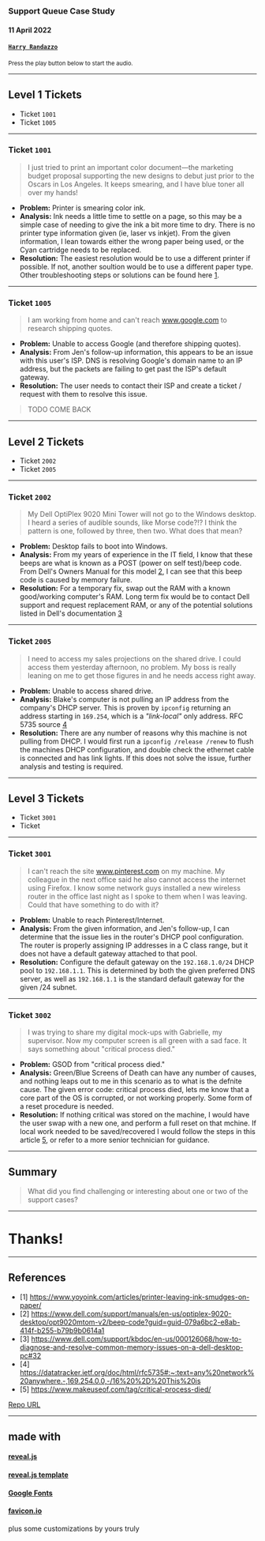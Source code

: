 ### Support Queue Case Study

#### 11 April 2022

#### [`Harry Randazzo`](https://razzle.cloud)

<small>Press the play button below to start the audio.</small>

-----

## Level 1 Tickets

- Ticket `1001`
- Ticket `1005`

-----

### Ticket `1001`

> I just tried to print an important color document—the marketing budget proposal supporting the new designs to debut just prior to the Oscars in Los Angeles. It keeps smearing, and I have blue toner all over my hands!

- __Problem:__ Printer is smearing color ink.
- __Analysis:__ Ink needs a little time to settle on a page, so this may be a simple case of needing to give the ink a bit more time to dry. There is no printer type information given (ie, laser vs inkjet). From the given information, I lean towards either the wrong paper being used, or the Cyan cartridge needs to be replaced.
- __Resolution:__ The easiest resolution would be to use a different printer if possible.  If not, another soultion would be to use a different paper type.  Other troubleshooting steps or solutions can be found here [1](https://www.yoyoink.com/articles/printer-leaving-ink-smudges-on-paper/).

-----

### Ticket `1005`

> I am working from home and can't reach www.google.com to research shipping quotes.

- __Problem:__ Unable to access Google (and therefore shipping quotes).
- __Analysis:__ From Jen's follow-up information, this appears to be an issue with this user's ISP.  DNS is resolving Google's domain name to an IP address, but the packets are failing to get past the ISP's default gateway.  
- __Resolution:__  The user needs to contact their ISP and create a ticket / request with them to resolve this issue.

> TODO COME BACK

-----

## Level 2 Tickets

- Ticket `2002`
- Ticket `2005`

-----

### Ticket `2002`

> My Dell OptiPlex 9020 Mini Tower will not go to the Windows desktop. I heard a series of audible sounds, like Morse code?!? I think the pattern is one, followed by three, then two. What does that mean?

- __Problem:__ Desktop fails to boot into Windows.
- __Analysis:__ From my years of experience in the IT field, I know that these beeps are what is known as a POST (power on self test)/beep code. From Dell's Owners Manual for this model [2](https://www.dell.com/support/manuals/en-us/optiplex-9020-desktop/opt9020mtom-v2/beep-code?guid=guid-079a6bc2-e8ab-414f-b255-b79b9b0614a1), I can see that this beep code is caused by memory failure. 
- __Resolution:__  For a temporary fix, swap out the RAM with a known good/working computer's RAM.  Long term fix would be to contact Dell support and request replacement RAM, or any of the potential solutions listed in Dell's documentation [3](https://www.dell.com/support/kbdoc/en-us/000126068/how-to-diagnose-and-resolve-common-memory-issues-on-a-dell-desktop-pc#32)

-----

### Ticket `2005`

> I need to access my sales projections on the shared drive. I could access them yesterday afternoon, no problem. My boss is really leaning on me to get those figures in and he needs access right away. 

- __Problem:__ Unable to access shared drive.
- __Analysis:__ Blake's computer is not pulling an IP address from the company's DHCP server.  This is proven by `ipconfig` returning an address starting in `169.254`, which is a _"link-local"_ only address.  RFC 5735 source [4](https://datatracker.ietf.org/doc/html/rfc5735#:~:text=any%20network%20anywhere.-,169.254.0.0,-/16%20%2D%20This%20is)
- __Resolution:__ There are any number of reasons why this machine is not pulling from DHCP. I would first run a `ipconfig /release /renew` to flush the machines DHCP configuration, and double check the ethernet cable is connected and has link lights.  If this does not solve the issue, further analysis and testing is required.

-----

## Level 3 Tickets

- Ticket `3001`
- Ticket

-----

### Ticket `3001`

> I can't reach the site www.pinterest.com on my machine. My colleague in the next office said he also cannot access the internet using Firefox. I know some network guys installed a new wireless router in the office last night as I spoke to them when I was leaving. Could that have something to do with it?

- __Problem:__ Unable to reach Pinterest/Internet.
- __Analysis:__ From the given information, and Jen's follow-up, I can determine that the issue lies in the router's DHCP pool configuration.  The router is properly assigning IP addresses in a C class range, but it does not have a default gateway attached to that pool.  
- __Resolution:__ Configure the default gateway on the `192.168.1.0/24` DHCP pool to `192.168.1.1`.  This is determined by both the given preferred DNS server, as well as `192.168.1.1` is the standard default gateway for the given /24 subnet.

-----

### Ticket `3002`

> I was trying to share my digital mock-ups with Gabrielle, my supervisor. Now my computer screen is all green with a sad face. It says something about "critical process died."   

- __Problem:__ GSOD from "critical process died."
- __Analysis:__ Green/Blue Screens of Death can have any number of causes, and nothing leaps out to me in this scenario as to what is the defnite cause.  The given error code: critical process died, lets me know that a core part of the OS is corrupted, or not working properly.  Some form of a reset procedure is needed.
- __Resolution:__  If nothing critical was stored on the machine, I would have the user swap with a new one, and perform a full reset on that mchine.  If local work needed to be saved/recovered I would follow the steps in this article [5](https://www.makeuseof.com/tag/critical-process-died/), or refer to a more senior technician for guidance.

-----

## Summary

> What did you find challenging or interesting about one or two of the support cases?

-----

# Thanks!

-----

## References

- \[1\] https://www.yoyoink.com/articles/printer-leaving-ink-smudges-on-paper/
- \[2\] https://www.dell.com/support/manuals/en-us/optiplex-9020-desktop/opt9020mtom-v2/beep-code?guid=guid-079a6bc2-e8ab-414f-b255-b79b9b0614a1
- \[3\] https://www.dell.com/support/kbdoc/en-us/000126068/how-to-diagnose-and-resolve-common-memory-issues-on-a-dell-desktop-pc#32
- \[4\] https://datatracker.ietf.org/doc/html/rfc5735#:~:text=any%20network%20anywhere.-,169.254.0.0,-/16%20%2D%20This%20is
- \[5\] https://www.makeuseof.com/tag/critical-process-died/

[Repo URL](https://github.com/Noxsios/support-case-study)

-----

## made with

#### [reveal.js](https://github.com/hakimel/reveal.js)

#### [reveal.js template](https://github.com/pacharanero/create-new-revealjs-template)

#### [Google Fonts](https://fonts.google.com/)

#### [favicon.io](https://favicon.io/)

plus some customizations by yours truly